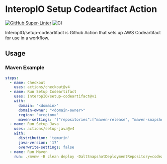 # InteropIO Setup Codeartifact Action

[![GitHub Super-Linter](https://github.com/InteropIO/setup-codeartifact/actions/workflows/linter.yml/badge.svg)](https://github.com/marketplace/actions/super-linter)
![CI](https://github.com/InteropIO/setup-codeartifact/actions/workflows/ci.yml/badge.svg)

InteropIO/setup-codeartifact is Github Action that sets up AWS Codeartifact for use in a workflow.

## Usage

### Maven Example

```yaml
steps:
  - name: Checkout
    uses: actions/checkout@v4
  - name: Run Setup Codeartifact
    uses: InteropIO/setup-codeartifact@v1 
    with:
      domain: '<domain>'
      domain-owner: "<domain-owner>"
      region: '<region>'
      maven-settings: '["repositories":["maven-release", "maven-snapshot"], "pluginRepositories":["maven-release"], "servers": ["codeartifact"]]'
  - name: Run Setup Java
    uses: actions/setup-java@v4
    with:
      distribution: 'temurin'
      java-version: '17'
      overwrite-settings: false
  - name: Run Maven
    run: ./mvnw -B clean deploy -DaltSnapshotDeploymentRepository=codeartifact::https://<domain>-<domain-owner>.d.codeartifact.<region>.amazonaws.com/maven/maven-snapshot-local -DaltReleaseDeploymentRepository=codeartifact::https://<domain>-<domain-owner>.d.codeartifact.<region>.amazonaws.com/maven/maven-release-local
```
